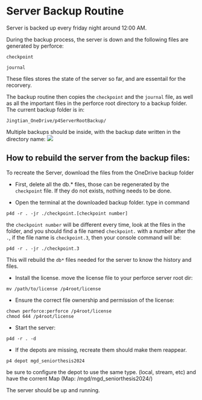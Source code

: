 # Server Backup Routine

Server is backed up every friday night around 12:00 AM.

During the backup process, the server is down and the following files are generated by perforce:

```checkpoint``` 

```journal```

These files stores the state of the server so far, and are essentail for the recorvery.

The backup routine then copies the ```checkpoint``` and the ```journal``` file, as well as all the important files in the perforce root directory to a backup folder. The current backup folder is in:
```
Jingtian_OneDrive/p4ServerRootBackup/
```
Multiple backups should be inside, with the backup date written in the directory name:
<img src=../Assets/serverBackupLocation.png>

## How to rebuild the server from the backup files:

To recreate the Server, download the files from the OneDrive backup folder

* First, delete all the db.* files, those can be regenerated by the ```checkpoint``` file. If they do not exists, nothing needs to be done.

* Open the terminal at the downloaded backup folder. type in command 

```
p4d -r . -jr ./checkpoint.[checkpoint number]
```
the ```checkpoint number``` will be different every time, look at the files in the folder, and you should find a file named ```checkpoint.``` with a number after the ```.```, if the file name is ```checkpoint.3```, then your console command will be:

```
p4d -r . -jr ./checkpoint.3
```
This will rebuild the ```db*``` files needed for the server to know the history and files.

* Install the license. move the license file to your perforce server root dir:
``` 
mv /path/to/license /p4root/license
```

* Ensure the correct file ownership and permission of the license:
```
chown perforce:perforce /p4root/license
chmod 644 /p4root/license
```

* Start the server:
``` 
p4d -r . -d
```

* If the depots are missing, recreate them should make them reappear.

```
p4 depot mgd_seniorthesis2024
```
be sure to configure the depot to use the same type. (local, stream, etc) and have the corrent Map (Map: /mgd/mgd_seniorthesis2024/)

The server should be up and running.